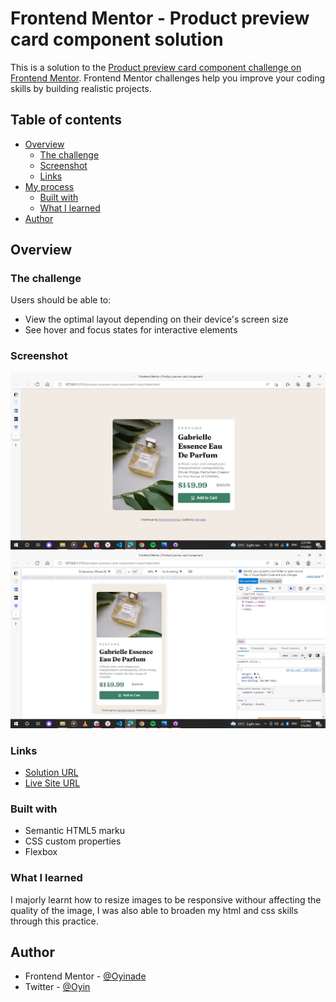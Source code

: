 # Frontend Mentor - Product preview card component solution

This is a solution to the [Product preview card component challenge on Frontend Mentor](https://www.frontendmentor.io/challenges/product-preview-card-component-GO7UmttRfa). Frontend Mentor challenges help you improve your coding skills by building realistic projects. 

## Table of contents

- [Overview](#overview)
  - [The challenge](#the-challenge)
  - [Screenshot](#screenshot)
  - [Links](#links)
- [My process](#my-process)
  - [Built with](#built-with)
  - [What I learned](#what-i-learned)
- [Author](#author)


## Overview

### The challenge

Users should be able to:

- View the optimal layout depending on their device's screen size
- See hover and focus states for interactive elements

### Screenshot

![desktop-view](images/Screenshot%20(166).png)
![mobile-view](images/Screenshot%20(167).png)

### Links

- [Solution URL](https://github.com/Oyinade3/Product-preview-card)
- [Live Site URL](https://your-live-site-url.com)

### Built with

- Semantic HTML5 marku
- CSS custom properties
- Flexbox

### What I learned

I majorly learnt how to resize images to be responsive withour affecting the quality of the image, I was also able to broaden my html and css skills through this practice.

## Author

- Frontend Mentor - [@Oyinade](https://www.frontendmentor.io/profile/Oyinade3)
- Twitter - [@Oyin](https://www.twitter.com/oyinn14)
